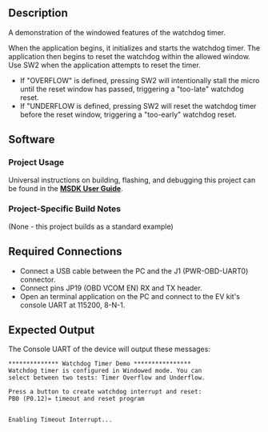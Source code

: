 ## Description

A demonstration of the windowed features of the watchdog timer.

When the application begins, it initializes and starts the watchdog timer.  The application then begins to reset the watchdog within the allowed window.  Use SW2 when the application attempts to reset the timer.

- If "OVERFLOW" is defined, pressing SW2 will intentionally stall the micro until the reset window has passed, triggering a "too-late" watchdog reset.
- If "UNDERFLOW is defined, pressing SW2 will reset the watchdog timer before the reset window, triggering a "too-early" watchdog reset.


## Software

### Project Usage

Universal instructions on building, flashing, and debugging this project can be found in the **[MSDK User Guide](https://analogdevicesinc.github.io/msdk/USERGUIDE/)**.

### Project-Specific Build Notes

(None - this project builds as a standard example)

## Required Connections
-   Connect a USB cable between the PC and the J1 (PWR-OBD-UART0) connector.
-   Connect pins JP19 (OBD VCOM EN) RX and TX header.
-   Open an terminal application on the PC and connect to the EV kit's console UART at 115200, 8-N-1.

## Expected Output

The Console UART of the device will output these messages:

```
************** Watchdog Timer Demo ****************
Watchdog timer is configured in Windowed mode. You can
select between two tests: Timer Overflow and Underflow.

Press a button to create watchdog interrupt and reset:
PB0 (P0.12)= timeout and reset program


Enabling Timeout Interrupt...

```

